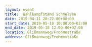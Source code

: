 ```yaml
---
layout: event
title:  Wahlkampfstand Schnelsen
date: 2019-04-11 20:22:00+00:00
start_date: 2019-05-18 10:00:00+02:00
end_date: 2019-05-18 12:00:00+02:00
location: Glißmannweg/Frohmestraße
address: Glißmannweg/Frohmestraße
---
```

